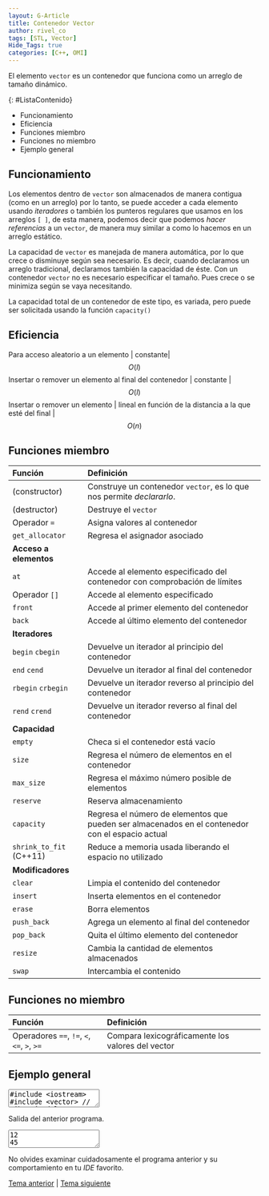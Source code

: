 ```yaml
---
layout: G-Article
title: Contenedor Vector
author: rivel_co
tags: [STL, Vector]
Hide_Tags: true
categories: [C++, OMI]
---
```


El elemento `vector` es un contenedor que funciona como un arreglo de tamaño dinámico.

{: #ListaContenido}
- Funcionamiento
- Eficiencia
- Funciones miembro
- Funciones no miembro
- Ejemplo general

## Funcionamiento

Los elementos dentro de `vector` son almacenados de manera contigua (<span>como en un arreglo</span>) por lo tanto, se puede acceder a cada elemento usando *iteradores* o también los punteros regulares que usamos en los arreglos `[ ]`, de esta manera, podemos decir que podemos *hacer referencias* a un `vector`, de manera muy similar a como lo hacemos en un arreglo estático.

La capacidad de `vector` es manejada de manera automática, por lo que crece o disminuye según sea necesario. Es decir, cuando declaramos un arreglo tradicional, declaramos también la capacidad de éste. Con un contenedor `vector` no es necesario especificar el tamaño. Pues crece o se minimiza según se vaya necesitando.

La capacidad total de un contenedor de este tipo, es variada, pero puede ser solicitada usando la función `capacity()`


## Eficiencia

Para acceso aleatorio a un elemento | constante| $$ O(l) $$
Insertar o remover un elemento al final del contenedor | constante | $$ O(l) $$
Insertar o remover un elemento | lineal en función de la distancia a la que esté del final | $$ O(n) $$


## Funciones miembro

| Función						| Definición																							|
|:------------------------------|:------------------------------------------------------------------------------------------------------|
| (constructor)					| Construye un contenedor `vector`, es lo que nos permite *declararlo*.									|
| (destructor)					| Destruye el `vector`																					|
| Operador `=`					| Asigna valores al contenedor																			|
| `get_allocator`				| Regresa el asignador asociado																			|
| 												**Acceso a elementos**																	|
| `at`							| Accede al elemento especificado del contenedor con comprobación de límites							|	
| Operador `[]`					| Accede al elemento especificado																		|
| `front`						| Accede al primer elemento del contenedor																|
| `back`						| Accede al último elemento del contenedor																|
| 													**Iteradores**																		|
| `begin` `cbegin` 				| Devuelve un iterador al principio del contenedor 														|
| `end` `cend` 					| Devuelve un iterador al final del contenedor 															|
| `rbegin` `crbegin` 			| Devuelve un iterador reverso al principio del contenedor 												|
| `rend` `crend` 				| Devuelve un iterador reverso al final del contenedor 													|
| 													**Capacidad**																		|
| `empty` 						| Checa si el contenedor está vacío 																	|
| `size` 						| Regresa el número de elementos en el contenedor 														|
| `max_size` 					| Regresa el máximo número posible de elementos 														|
| `reserve` 					| Reserva almacenamiento 																				|	
| `capacity` 					| Regresa el número de elementos que pueden ser almacenados en el contenedor con el espacio actual 		|			
| `shrink_to_fit` (C++11) 		| Reduce a memoria usada liberando el espacio no utilizado 												|
| 													**Modificadores**																	|
| `clear`						| Limpia el contenido del contenedor																	|
| `insert`						| Inserta elementos en el contenedor																	|
| `erase`						| Borra elementos																						|
| `push_back`					| Agrega un elemento al final del contenedor															|
| `pop_back`					| Quita el último elemento del contenedor																|
| `resize`						| Cambia la cantidad de elementos almacenados															|
| `swap`						| Intercambia el contenido																				|

## Funciones no miembro

| Función           						  | Definición                                                            |
|:--------------------------------------------|:----------------------------------------------------------------------|
| Operadores `==`, `!=`, `<`, `<=`, `>`, `>=` | Compara lexicográficamente los valores del vector 					  |

## Ejemplo general

<textarea class="editor">
#include &lt;iostream&gt;
#include &lt;vector&gt; // Librería del contenedor
using namespace std;
	
int main(){
	/* --- Declaración --- */
    vector&lt;int&gt; v; // Declaración del vector, en este caso tipo entero
    vector&lt;int&gt; segundo {12, 5, 3, 14, 98, 56, 23, 45}; // Declaración e inicialización (requiere c++11)

    /* --- Asignación --- */
    v = segundo; // Copia de "segundo" en "v"
    // Sólo puede ser entre vectores, los valores del primer 
    // contenedor se sobreescribirán para poner los del segundo
    v.assign(4, 87);
  	// Borra todos los valores en v y almacena 4 veces el valor 87

    /* --- Acceso a elementos --- */
    cout << segundo.front() << '\n'; // Primer elemento
    cout << segundo.back() << '\n'; // Último elemento
    cout << segundo[3] << '\n'; // Cuarto elemento (específico)
    cout << segundo.at(1) << '\n'; // Segundo elemento (seguro)


    /* --- Recorrer el vector -- */
    for (int i : v) // Para todos los elementos dentro de v
    	cout << i << " "; // i tiene que ser del mismo tipo que los valores del vector
    // Este método sólo es compatible en C++11

    cout << '\n';

    // Método tradicional como en un arreglo normal 
    for (int i = 0; i < v.size(); i++)
    	cout << v[i] << " ";
    cout << '\n';

    // O de manera más confiable, usando .at()
    for (int i = 0; i < v.size(); i++)
    	cout << v.at(i) << " ";
    cout << '\n';

    /* --- Sobre capacidad --- */
    if (v.empty()) // Devuelve true si está vacío
    	cout << "v esta vacio\n";
    cout << v.size() << " " << segundo.size() << '\n'; // Cantidad de objetos en los contenedores
    cout << v.max_size() << '\n'; 
    // Maxima cantidad de elementos posibles en el vector v
    cout << v.capacity() << '\n';
    // Regresa el numero de elementos que se pueden almacenar con la memoria declarada

    /* --- Modificador clear --- */
    v.clear();
    // Borra todos los elementos del vector
    cout << v.size() << '\n';

    /* --- Modificador insert --- */
    v.insert(v.begin(), 14);
    // Inserta el 14 en el inicio del vector 
    v.insert(v.begin(), 25);
    // Inserta ahora el 25 también al inicio
    for (int i : v) cout << i << " ";
    cout << '\n';

    v.insert(v.begin()+2, segundo.begin(), segundo.end());
    // Inserta en v, después del segundo elemento, el contenido
    // de 'segundo' desde el inicio hasta el fin
    for (int i : v) cout << i << " ";
    cout << '\n';

    v.insert(v.begin(), 3, 200);
    // Se inserta 3 veces el 200 al inicio del contenedor
    for (int i : v) cout << i << " ";
    cout << '\n';

    int arreglo[] = { -12, -32, 99};
    v.insert(v.end(), arreglo, arreglo+2);
    // Se insertan al final del vector, los elementos de
    // 'arreglo', desde el inicio hasta el segundo elemento
    for (int i : v) cout << i << " ";
    cout << '\n';

    /* --- Modificador erase --- */
    segundo.erase(segundo.begin());
    // Eliminación del primer valor del vector
    for (int i : segundo) cout << i << " "; 
    cout << '\n';

    segundo.erase(segundo.begin()+2);
    // Eliminación del tercer arreglo del vector
    for (int i : segundo) cout << i << " ";
    cout << '\n';

    segundo.erase(segundo.begin()+1, segundo.begin()+4);
    // Eliminación de un intervalo
    // El último elemento del intervalo no se borra
    for (int i : segundo) cout << i << " ";
    cout << '\n';

    /* --- Modificador push_back --- */
    segundo.push_back(32);
    // Inserta al final del contenedor, el entero 32
    int variable = 15;
    segundo.push_back(variable);
    // Inserta al final la variable 'variable'
    for (int i : segundo) cout << i << " ";
    cout << '\n';

    /* --- Modificador pop_back --- */
    segundo.pop_back();
    // Elimina el elemento del final
    for (int i : segundo) cout << i << " ";
    cout << '\n';

    /* --- Modificador resize --- */
    segundo.resize(3);
    // Se borran todos los elementos dejando sólo los primeros 3
    for (int i : segundo) cout << i << " ";
    cout << '\n';

    segundo.resize(6);
    // Cambia el tamaño a 6, si hay menos elementos entonces 
    // rellena con 0
    for (int i : segundo) cout << i << " ";
    cout << '\n';

    /* --- Modificador swap -- */
    for (int i : v) cout << i << " ";
    cout << '\n';
    for (int i : segundo) cout << i << " ";
    cout << '\n';
    // Se muestran los contenidos
    v.swap(segundo);
    // Se intercambian contenidos 
    for (int i : v) cout << i << " ";
    cout << '\n';
    for (int i : segundo) cout << i << " ";
    cout << '\n';

    return 0;
}</textarea>

Salida del anterior programa.

<textarea class="output">
12
45
14
5
87 87 87 87 
87 87 87 87 
87 87 87 87 
4 8
1073741823
8
0
25 14 
25 14 12 5 3 14 98 56 23 45 
200 200 200 25 14 12 5 3 14 98 56 23 45 
200 200 200 25 14 12 5 3 14 98 56 23 45 -12 -32 
5 3 14 98 56 23 45 
5 3 98 56 23 45 
5 23 45 
5 23 45 32 15 
5 23 45 32 
5 23 45 
5 23 45 0 0 0 
200 200 200 25 14 12 5 3 14 98 56 23 45 -12 -32 
5 23 45 0 0 0 
5 23 45 0 0 0 
200 200 200 25 14 12 5 3 14 98 56 23 45 -12 -32 </textarea>

No olvides examinar cuidadosamente el programa anterior y su comportamiento en tu *IDE* favorito.

<div class="Nav">
	<a href="{{ site.baseurl }}/C++/STL/">Tema anterior</a> | <a href="{{ site.baseurl }}/C++/STL/String/">Tema siguiente</a>
</div>